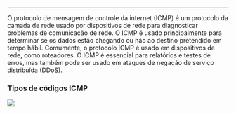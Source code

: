 
---

O protocolo de mensagem de controle da internet (ICMP) é um protocolo da camada de rede usado por dispositivos de rede para diagnosticar problemas de comunicação de rede. O ICMP é usado principalmente para determinar se os dados estão chegando ou não ao destino pretendido em tempo hábil. Comumente, o protocolo ICMP é usado em dispositivos de rede, como roteadores. O ICMP é essencial para relatórios e testes de erros, mas também pode ser usado em ataques de negação de serviço distribuída (DDoS). 

### Tipos de códigos ICMP

![](https://i.imgur.com/6lVqUNy.png)
